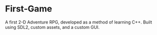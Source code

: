 # First-Game
A first 2-D Adventure RPG, developed as a method of learning C++. Built using SDL2, custom assets, and a custom GUI.
